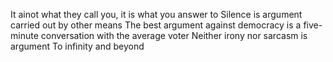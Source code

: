 It ainot what they call you, it is what you answer to
Silence is argument carried out by other means
The best argument against democracy is a five-minute conversation with the average voter
Neither irony nor sarcasm is argument
To infinity and beyond

